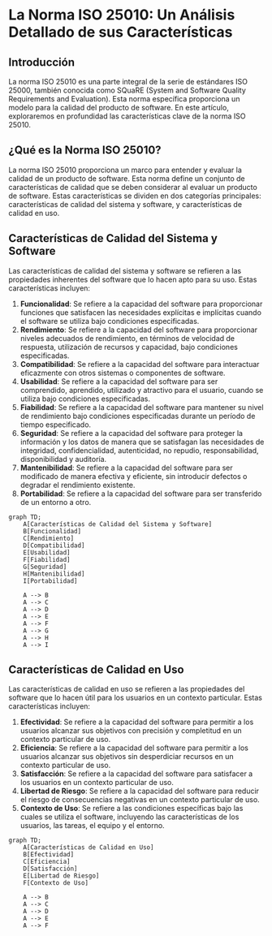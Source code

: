 # La Norma ISO 25010: Un Análisis Detallado de sus Características

## Introducción

La norma ISO 25010 es una parte integral de la serie de estándares ISO 25000, también conocida como SQuaRE (System and Software Quality Requirements and Evaluation). Esta norma específica proporciona un modelo para la calidad del producto de software. En este artículo, exploraremos en profundidad las características clave de la norma ISO 25010.

## ¿Qué es la Norma ISO 25010?

La norma ISO 25010 proporciona un marco para entender y evaluar la calidad de un producto de software. Esta norma define un conjunto de características de calidad que se deben considerar al evaluar un producto de software. Estas características se dividen en dos categorías principales: características de calidad del sistema y software, y características de calidad en uso.

## Características de Calidad del Sistema y Software

Las características de calidad del sistema y software se refieren a las propiedades inherentes del software que lo hacen apto para su uso. Estas características incluyen:

1. **Funcionalidad**: Se refiere a la capacidad del software para proporcionar funciones que satisfacen las necesidades explícitas e implícitas cuando el software se utiliza bajo condiciones especificadas.
2. **Rendimiento**: Se refiere a la capacidad del software para proporcionar niveles adecuados de rendimiento, en términos de velocidad de respuesta, utilización de recursos y capacidad, bajo condiciones especificadas.
3. **Compatibilidad**: Se refiere a la capacidad del software para interactuar eficazmente con otros sistemas o componentes de software.
4. **Usabilidad**: Se refiere a la capacidad del software para ser comprendido, aprendido, utilizado y atractivo para el usuario, cuando se utiliza bajo condiciones especificadas.
5. **Fiabilidad**: Se refiere a la capacidad del software para mantener su nivel de rendimiento bajo condiciones especificadas durante un período de tiempo especificado.
6. **Seguridad**: Se refiere a la capacidad del software para proteger la información y los datos de manera que se satisfagan las necesidades de integridad, confidencialidad, autenticidad, no repudio, responsabilidad, disponibilidad y auditoría.
7. **Mantenibilidad**: Se refiere a la capacidad del software para ser modificado de manera efectiva y eficiente, sin introducir defectos o degradar el rendimiento existente.
8. **Portabilidad**: Se refiere a la capacidad del software para ser transferido de un entorno a otro.
```mermaid
graph TD;
    A[Características de Calidad del Sistema y Software]
    B[Funcionalidad]
    C[Rendimiento]
    D[Compatibilidad]
    E[Usabilidad]
    F[Fiabilidad]
    G[Seguridad]
    H[Mantenibilidad]
    I[Portabilidad]
    
    A --> B
    A --> C
    A --> D
    A --> E
    A --> F
    A --> G
    A --> H
    A --> I
```
## Características de Calidad en Uso

Las características de calidad en uso se refieren a las propiedades del software que lo hacen útil para los usuarios en un contexto particular. Estas características incluyen:

1. **Efectividad**: Se refiere a la capacidad del software para permitir a los usuarios alcanzar sus objetivos con precisión y completitud en un contexto particular de uso.
2. **Eficiencia**: Se refiere a la capacidad del software para permitir a los usuarios alcanzar sus objetivos sin desperdiciar recursos en un contexto particular de uso.
3. **Satisfacción**: Se refiere a la capacidad del software para satisfacer a los usuarios en un contexto particular de uso.
4. **Libertad de Riesgo**: Se refiere a la capacidad del software para reducir el riesgo de consecuencias negativas en un contexto particular de uso.
5. **Contexto de Uso**: Se refiere a las condiciones específicas bajo las cuales se utiliza el software, incluyendo las características de los usuarios, las tareas, el equipo y el entorno.
```mermaid
graph TD;
    A[Características de Calidad en Uso]
    B[Efectividad]
    C[Eficiencia]
    D[Satisfacción]
    E[Libertad de Riesgo]
    F[Contexto de Uso]
    
    A --> B
    A --> C
    A --> D
    A --> E
    A --> F
``````


